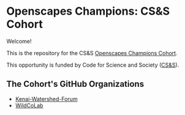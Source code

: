 # Openscapes Champions: CS&S Cohort

Welcome!

This is the repository for the CS&S [Openscapes Champions Cohort](https://openscapes.org/champions).

This opportunity is funded by Code for Science and Society ([CS&S](https://eventfund.codeforscience.org/)).

<!---The Agenda links below are accessible only by the Cohort; if you want to see the public blank copies, see <https://openscapes.org/series> --->



## The Cohort's GitHub Organizations 

- [Kenai-Watershed-Forum](https://github.com/Kenai-Watershed-Forum) 
- [WildCoLab](https://github.comWildCoLab)
